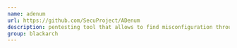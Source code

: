 ```yaml
---
name: adenum
url: https://github.com/SecuProject/ADenum
description: pentesting tool that allows to find misconfiguration through the the protocol LDAP and exploit some of those weaknesses with kerberos. URL : https://github.com/SecuProject/ADenum Groups : blackarch blackarch-exploitation blackarch-scanner
group: blackarch
---
```

